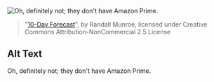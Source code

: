 ![Oh, definitely not; they don't have Amazon Prime.](https://imgs.xkcd.com/comics/10_day_forecast.png)
> "[10-Day Forecast](https://xkcd.com/1245/)", by Randall Munroe, licensed under Creative Commons Attribution-NonCommercial 2.5 License

## Alt Text
Oh, definitely not; they don't have Amazon Prime.
